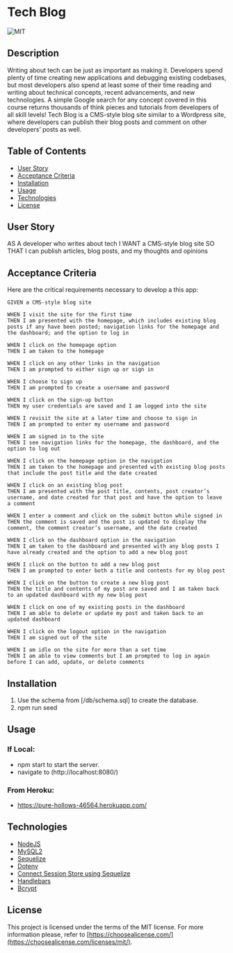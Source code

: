 # Tech Blog

![MIT](https://img.shields.io/badge/LICENSE-MIT-blue)

## Description

Writing about tech can be just as important as making it. Developers spend plenty of time creating new applications and debugging existing codebases, but most developers also spend at least some of their time reading and writing about technical concepts, recent advancements, and new technologies. A simple Google search for any concept covered in this course returns thousands of think pieces and tutorials from developers of all skill levels!
Tech Blog is a CMS-style blog site similar to a Wordpress site, where developers can publish their blog posts and comment on other developers’ posts as well.

## Table of Contents

- [User Story](#user-story)
- [Acceptance Criteria](#acceptance-criteria)
- [Installation](#installation)
- [Usage](#usage)
- [Technologies](#technologies)
- [License](#license)

## User Story

AS A developer who writes about tech
I WANT a CMS-style blog site
SO THAT I can publish articles, blog posts, and my thoughts and opinions

## Acceptance Criteria

Here are the critical requirements necessary to develop a this app:

```
GIVEN a CMS-style blog site

WHEN I visit the site for the first time
THEN I am presented with the homepage, which includes existing blog posts if any have been posted; navigation links for the homepage and the dashboard; and the option to log in

WHEN I click on the homepage option
THEN I am taken to the homepage

WHEN I click on any other links in the navigation
THEN I am prompted to either sign up or sign in

WHEN I choose to sign up
THEN I am prompted to create a username and password

WHEN I click on the sign-up button
THEN my user credentials are saved and I am logged into the site

WHEN I revisit the site at a later time and choose to sign in
THEN I am prompted to enter my username and password

WHEN I am signed in to the site
THEN I see navigation links for the homepage, the dashboard, and the option to log out

WHEN I click on the homepage option in the navigation
THEN I am taken to the homepage and presented with existing blog posts that include the post title and the date created

WHEN I click on an existing blog post
THEN I am presented with the post title, contents, post creator’s username, and date created for that post and have the option to leave a comment

WHEN I enter a comment and click on the submit button while signed in
THEN the comment is saved and the post is updated to display the comment, the comment creator’s username, and the date created

WHEN I click on the dashboard option in the navigation
THEN I am taken to the dashboard and presented with any blog posts I have already created and the option to add a new blog post

WHEN I click on the button to add a new blog post
THEN I am prompted to enter both a title and contents for my blog post

WHEN I click on the button to create a new blog post
THEN the title and contents of my post are saved and I am taken back to an updated dashboard with my new blog post

WHEN I click on one of my existing posts in the dashboard
THEN I am able to delete or update my post and taken back to an updated dashboard

WHEN I click on the logout option in the navigation
THEN I am signed out of the site

WHEN I am idle on the site for more than a set time
THEN I am able to view comments but I am prompted to log in again before I can add, update, or delete comments
```

## Installation

1. Use the schema from [/db/schema.sql] to create the database.
2. npm run seed

## Usage

### If Local:

- npm start to start the server.
- navigate to (http://localhost:8080/)

### From Heroku:

- https://pure-hollows-46564.herokuapp.com/

## Technologies

- [NodeJS](https://nodejs.org/en/)
- [MySQL2](https://www.npmjs.com/package/mysql2)
- [Sequelize](https://www.npmjs.com/package/sequelize)
- [Dotenv](https://www.npmjs.com/package/dotenv)
- [Connect Session Store using Sequelize](https://www.npmjs.com/package/connect-session-sequelize)
- [Handlebars](https://handlebarsjs.com/)
- [Bcrypt](https://www.npmjs.com/package/bcrypt)

## License

This project is licensed under the terms of the MIT license. For more information please, refer to [https://choosealicense.com/](https://choosealicense.com/licenses/mit/).
